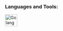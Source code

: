 <h3 align="left">Languages and Tools:</h3>

<p align="left">
  <a href="https://developer.mozilla.org/en-US/docs/Web/JavaScript" target="_blank"> <img 
  src="https://go.dev/" alt="Golang" width="40" height="40"/>
